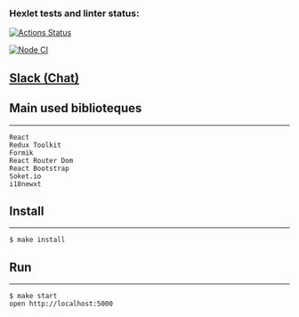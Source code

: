 ### Hexlet tests and linter status:
[![Actions Status](https://github.com/DrannikovVladimir/frontend-project-lvl4/workflows/hexlet-check/badge.svg)](https://github.com/DrannikovVladimir/frontend-project-lvl4/actions)

[![Node CI](https://github.com/DrannikovVladimir/frontend-project-lvl4/actions/workflows/nodejs.yml/badge.svg)](https://github.com/DrannikovVladimir/frontend-project-lvl4/actions/workflows/nodejs.yml)
   
## [Slack (Chat)](https://stark-savannah-34514.herokuapp.com/)   

## Main used biblioteques   
---   
`React`   
`Redux Toolkit`   
`Formik`   
`React Router Dom`   
`React Bootstrap`   
`Soket.io`   
`i18newxt`   

## Install   
---   
`$ make install`   
   

## Run   
---   
`$ make start`   
`open http://localhost:5000`   
